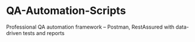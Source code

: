 # QA-Automation-Scripts
Professional QA automation framework – Postman, RestAssured  with data-driven tests and reports
